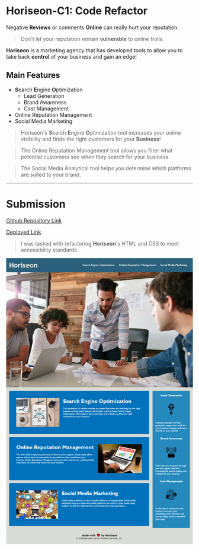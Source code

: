 # Horiseon-C1: Code Refactor

Negative **Reviews** or comments **Online** can really hurt your reputation. 

> Don't let your reputation remain **vulnerable** to online trolls.

**Horiseon** is a marketing agency that has developed tools to allow you to take back **control** of your business and gain an edge!

## **Main** Features
* **S**earch **E**ngine **O**ptimization
    - Lead Generation
    - Brand Awareness
    - Cost Management
* Online Reputation Management
* Social Media Marketing

>Horiseon's **S**earch **E**ngine **O**ptimization tool increases your online visibility and finds the right customers for your **Business**! 

>The Online Reputation Management tool allows you filter what potential customers see when they search for your business.

>The Social Media Analytical tool helps you determine which platforms are suited to your brand.


--- 
# Submission

[Github Repository Link](https://github.com/Seifenan/horiseon-refractoring-c1)

[Deployed Link]()

>I was tasked with refactoring **Horiseon**'s HTML and CSS to meet accessibility standards.

![Screenshot of completed site](assets\images\website-screenshot.png)